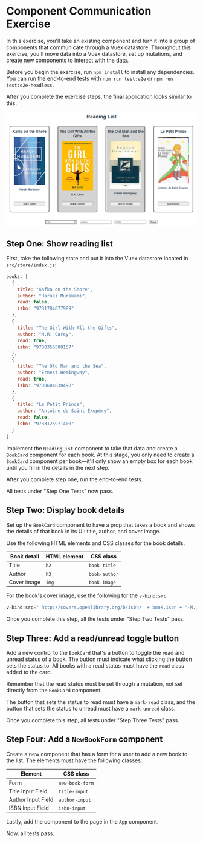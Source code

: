 # Component Communication Exercise

In this exercise, you'll take an existing component and turn it into a group of components that communicate through a Vuex datastore. Throughout this exercise, you'll move data into a Vuex datastore, set up mutations, and create new components to interact with the data.

Before you begin the exercise, run `npm install` to install any dependencies. You can run the end-to-end tests with `npm run test:e2e` or `npm run test:e2e-headless`.

After you complete the exercise steps, the final application looks similar to this:

![Reading List Complete](./img/reading-list-complete.png)

## Step One: Show reading list

First, take the following state and put it into the Vuex datastore located in `src/store/index.js`:

```js
books: [
  {
    title: "Kafka on the Shore",
    author: "Haruki Murakami",
    read: false,
    isbn: "9781784877989"
  },
  {
    title: "The Girl With All the Gifts",
    author: "M.R. Carey",
    read: true,
    isbn: "9780356500157"
  },
  {
    title: "The Old Man and the Sea",
    author: "Ernest Hemingway",
    read: true,
    isbn: "9780684830490"
  },
  {
    title: "Le Petit Prince",
    author: "Antoine de Saint-Exupéry",
    read: false,
    isbn: "9783125971400"
  }
]
```

Implement the `ReadingList` component to take that data and create a `BookCard` component for each book. At this stage, you only need to create a `BookCard` component per book—it'll only show an empty box for each book until you fill in the details in the next step.

After you complete step one, run the end-to-end tests.

All tests under "Step One Tests" now pass.

## Step Two: Display book details

Set up the `BookCard` component to have a prop that takes a book and shows the details of that book in its UI: title, author, and cover image.

Use the following HTML elements and CSS classes for the book details:

| Book detail | HTML element | CSS class     |
|-------------|--------------|---------------|
| Title       | `h2`         | `book-title`  |
| Author      | `h3`         | `book-author` |
| Cover image | `img`        | `book-image`  |

For the book's cover image, use the following for the `v-bind:src`:

```js
v-bind:src="'http://covers.openlibrary.org/b/isbn/' + book.isbn + '-M.jpg'"
```

Once you complete this step, all the tests under "Step Two Tests" pass.

## Step Three: Add a read/unread toggle button

Add a new control to the `BookCard` that's a button to toggle the read and unread status of a book. The button must indicate what clicking the button sets the status to. All books with a read status must have the `read` class added to the card.

Remember that the read status must be set through a mutation, not set directly from the `BookCard` component.

The button that sets the status to read must have a `mark-read` class, and the button that sets the status to unread must have a `mark-unread` class.

Once you complete this step, all tests under "Step Three Tests" pass.

## Step Four: Add a `NewBookForm` component

Create a new component that has a form for a user to add a new book to the list. The elements must have the following classes:

| Element            | CSS class       |
|--------------------|-----------------|
| Form               | `new-book-form` |
| Title Input Field  | `title-input`   |
| Author Input Field | `author-input`  |
| ISBN Input Field   | `isbn-input`    |


Lastly, add the component to the page in the `App` component.

Now, all tests pass.
